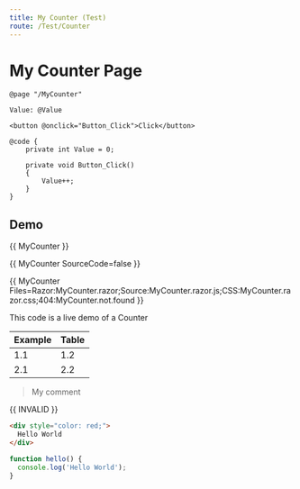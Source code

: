 ```yaml
---
title: My Counter (Test)
route: /Test/Counter
---
```


# My Counter Page

```razor
@page "/MyCounter"

Value: @Value

<button @onclick="Button_Click">Click</button>

@code {
    private int Value = 0;

    private void Button_Click()
    {
        Value++;
    }
}
```

## Demo

{{ MyCounter }}

{{ MyCounter SourceCode=false }}

{{ MyCounter Files=Razor:MyCounter.razor;Source:MyCounter.razor.js;CSS:MyCounter.razor.css;404:MyCounter.not.found }}

This code is a live demo of a Counter

|Example|Table|
|---|---|
|1.1|1.2|
|2.1|2.2|

> My comment

{{ INVALID }}

```html
<div style="color: red;">
  Hello World
</div>
```

```js
function hello() {
  console.log('Hello World');
}
```
